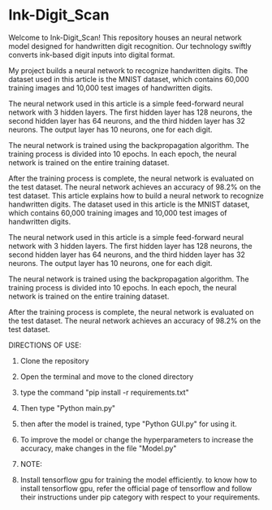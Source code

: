 # Ink-Digit_Scan
Welcome to Ink-Digit_Scan! This repository houses an neural network model designed for handwritten digit recognition. Our technology swiftly converts ink-based digit inputs into digital format. 

My project builds a neural network to recognize handwritten digits. The dataset used in this article is the MNIST dataset, which contains 60,000 training images and 10,000 test images of handwritten digits.

The neural network used in this article is a simple feed-forward neural network with 3 hidden layers. The first hidden layer has 128 neurons, the second hidden layer has 64 neurons, and the third hidden layer has 32 neurons. The output layer has 10 neurons, one for each digit.

The neural network is trained using the backpropagation algorithm. The training process is divided into 10 epochs. In each epoch, the neural network is trained on the entire training dataset.

After the training process is complete, the neural network is evaluated on the test dataset. The neural network achieves an accuracy of 98.2% on the test dataset.
This article explains how to build a neural network to recognize handwritten digits. The dataset used in this article is the MNIST dataset, which contains 60,000 training images and 10,000 test images of handwritten digits.

The neural network used in this article is a simple feed-forward neural network with 3 hidden layers. The first hidden layer has 128 neurons, the second hidden layer has 64 neurons, and the third hidden layer has 32 neurons. The output layer has 10 neurons, one for each digit.

The neural network is trained using the backpropagation algorithm. The training process is divided into 10 epochs. In each epoch, the neural network is trained on the entire training dataset.

After the training process is complete, the neural network is evaluated on the test dataset. The neural network achieves an accuracy of 98.2% on the test dataset.


DIRECTIONS OF USE:
1. Clone the repository
2. Open the terminal and move to the cloned directory
3. type the command "pip install -r requirements.txt"
4. Then type "Python main.py"
5. then after the model is trained, type "Python GUI.py" for using it.
6. To improve the model or change the hyperparameters to increase the accuracy, make changes in the file "Model.py"

7. NOTE:
8.  Install tensorflow gpu for training the model efficiently. to know how to install tensorflow gpu, refer the official page of tensorflow and follow their instructions under pip category with respect to your requirements.
